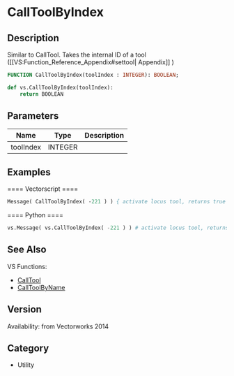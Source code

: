 # CallToolByIndex

## Description
Similar to CallTool. Takes the internal ID of a tool ([[VS:Function_Reference_Appendix#settool| Appendix]] )

```pascal
FUNCTION CallToolByIndex(toolIndex : INTEGER): BOOLEAN;
```

```python
def vs.CallToolByIndex(toolIndex):
    return BOOLEAN
```

## Parameters
|Name|Type|Description|
|---|---|---|
|toolIndex|INTEGER|   |

## Examples
==== Vectorscript ====
```pascal
Message( CallToolByIndex( -221 ) ) { activate locus tool, returns true if successful }
```
==== Python ====
```python
vs.Message( vs.CallToolByIndex( -221 ) ) # activate locus tool, returns true if successful
```

## See Also
VS Functions:
* [CallTool](CallTool.md)
* [CallToolByName](CallToolByName.md)

## Version
Availability: from Vectorworks 2014

## Category
* Utility


